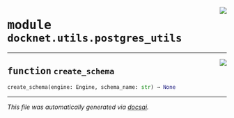 <!-- markdownlint-disable -->

<a href="https://github.com/khulnasoft/docknet/blob/main/backend/src/docknet/utils/postgres_utils.py#L0"><img align="right" style="float:right;" src="https://img.shields.io/badge/-source-cccccc?style=flat-square"></a>

# <kbd>module</kbd> `docknet.utils.postgres_utils`





---

<a href="https://github.com/khulnasoft/docknet/blob/main/backend/src/docknet/utils/postgres_utils.py#L7"><img align="right" style="float:right;" src="https://img.shields.io/badge/-source-cccccc?style=flat-square"></a>

## <kbd>function</kbd> `create_schema`

```python
create_schema(engine: Engine, schema_name: str) → None
```








---

_This file was automatically generated via [docsai](https://github.com/khulnasoft/docsai)._
